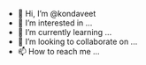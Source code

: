 - 👋 Hi, I’m @kondaveet
- 👀 I’m interested in ...
- 🌱 I’m currently learning ...
- 💞️ I’m looking to collaborate on ...
- 📫 How to reach me ...

<!---
kondaveet/kondaveet is a ✨ special ✨ repository because its `README.md` (this file) appears on your GitHub profile.
You can click the Preview link to take a look at your changes.
--->
